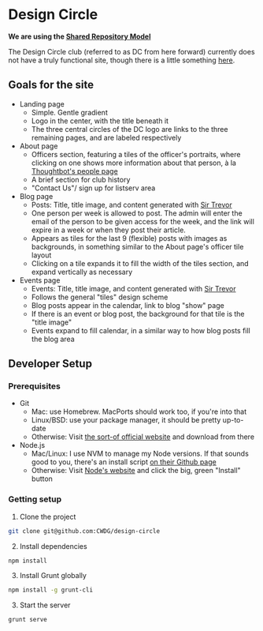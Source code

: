 # Design Circle
**We are using the [Shared Repository Model][srm]**

[srm]: https://guides.github.com/introduction/flow/index.html


The Design Circle club (referred to as DC from here forward) currently does not have a truly functional site, though there is a little something [here][dcs].

[dcs]: http://design.osu.edu/undergrad/co-curricular/design-circle

## Goals for the site

* Landing page
    * Simple. Gentle gradient
    * Logo in the center, with the title beneath it
    * The three central circles of the DC logo are links to the three remaining pages, and are labeled respectively
* About page
    * Officers section, featuring a tiles of the officer's portraits, where clicking on one shows more information about that person, à la [Thoughtbot's people page][tpp]
    * A brief section for club history
    * "Contact Us"/ sign up for listserv area
* Blog page
    * Posts: Title, title image, and content generated with [Sir Trevor][st]
    * One person per week is allowed to post. The admin will enter the email of the person to be given access for the week, and the link will expire in a week or when they post their article.
    * Appears as tiles for the last 9 (flexible) posts with images as backgrounds, in something similar to the About page's officer tile layout
    * Clicking on a tile expands it to fill the width of the tiles section, and expand vertically as necessary
* Events page
    * Events: Title, title image, and content generated with [Sir Trevor][st]
    * Follows the general "tiles" design scheme
    * Blog posts appear in the calendar, link to blog "show" page
    * If there is an event or blog post, the background for that tile is the "title image"
    * Events expand to fill calendar, in a similar way to how blog posts fill the blog area

[st]: http://madebymany.github.io/sir-trevor-js/
[tpp]: http://thoughtbot.com/people

## Developer Setup

### Prerequisites
* Git
    * Mac: use Homebrew. MacPorts should work too, if you're into that
    * Linux/BSD: use your package manager, it should be pretty up-to-date
    * Otherwise: Visit [the sort-of official website][gs] and download from there
* Node.js
    * Mac/Linux: I use NVM to manage my Node versions. If that sounds good to you, there's an install script [on their Github page][nvm]
    * Otherwise: Visit [Node's website][node] and click the big, green "Install" button

[gs]: http://git-scm.com
[nvm]: https://github.com/creationix/nvm
[node]: http://nodejs.org

### Getting setup

[node]: nodejs.org

1. Clone the project
```bash
git clone git@github.com:CWDG/design-circle
```
2. Install dependencies
```bash
npm install
```
3. Install Grunt globally
```bash
npm install -g grunt-cli
```
3. Start the server
```bash
grunt serve
```

